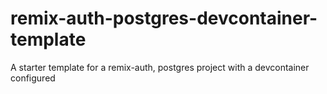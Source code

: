 # remix-auth-postgres-devcontainer-template
A starter template for a remix-auth, postgres project with a devcontainer configured

